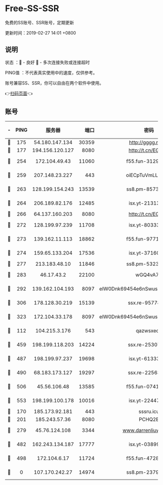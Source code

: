 # Free-SS-SSR

免费的SS账号、SSR账号，定期更新

更新时间：2019-02-27 14:01 +0800

## 说明

状态     ：🙂 - 良好 🙁 - 多次连接失败或连接超时

PING值   ：不代表真实使用中的速度，仅供参考。

账号兼容SS、SSR，你可以自由在两个软件中使用。

👉[扫码页面](https://liesauer.github.io/free-ss-ssr.github.io/)👈

## 账号

|-|PING|服务器|端口|密码|加密方式|区域|
|:----:|:----:|:-----:|-----:|:----:|:----:|:----:|
|🙂|175|54.180.147.134|30359|http://gggg.rocks|chacha20|KR|
|🙂|177|194.156.120.127|8080|http://t.cn/EGJIyrl|rc4-md5|RU|
|🙂|254|172.104.49.43|11060|f55.fun-31295272|aes-256-cfb|SG|
|🙂|259|207.148.23.227|443|oiECpTuVmLLxk4Ts|aes-256-cfb|US|
|🙂|263|128.199.154.243|13539|ss8.pm-85739206|aes-256-cfb|SG|
|🙂|264|206.189.82.176|12485|isx.yt-21313452|aes-256-cfb|SG|
|🙂|266|64.137.160.203|8080|http://t.cn/EGJIyrl|rc4-md5|CA|
|🙂|272|128.199.97.239|11708|isx.yt-80333804|aes-256-cfb|SG|
|🙂|273|139.162.11.113|18862|f55.fun-97715829|aes-256-cfb|SG|
|🙂|274|159.65.133.204|17536|isx.yt-37160115|aes-256-cfb|SG|
|🙂|277|213.183.48.10|11846|ss8.pm-53239933|rc4-md5|RU|
|🙂|283|46.17.43.2|22100|wGQ4vA7D|aes-256-gcm|RU|
|🙂|292|139.162.104.193|8097|eIW0Dnk69454e6nSwuspv9DmS201tQ0D|aes-256-cfb|JP|
|🙂|306|178.128.30.219|15139|ssx.re-95778492|aes-256-cfb|SG|
|🙂|323|172.104.33.178|8097|eIW0Dnk69454e6nSwuspv9DmS201tQ0D|aes-256-cfb|SG|
|🙂|112|104.215.3.176|543|qazwsxedc|aes-256-gcm|JP|
|🙂|459|198.199.118.203|14224|ssx.re-25307472|aes-256-cfb|US|
|🙂|487|198.199.97.237|19698|isx.yt-61333820|aes-256-cfb|US|
|🙂|490|68.183.173.127|19297|ssx.re-22563235|aes-256-cfb|US|
|🙂|506|45.56.106.48|13585|f55.fun-07412512|aes-256-cfb|US|
|🙂|553|198.199.100.178|10016|isx.yt-22447811|aes-256-cfb|US|
|🙁|170|185.173.92.181|443|sssru.icu|rc4-md5|RU|
|🙁|201|185.243.57.36|8080|PCHQ2E|rc4-md5|US|
|🙁|279|45.76.124.108|3344|www.darrenliuwei.com|aes-256-cfb|AU|
|🙁|482|162.243.134.187|17777|isx.yt-03899620|aes-256-cfb|US|
|🙁|498|172.104.6.17|11724|f55.fun-47281040|aes-256-cfb|US|
|🙁|0|107.170.242.27|14974|ss8.pm-23796497|aes-256-cfb|US|
